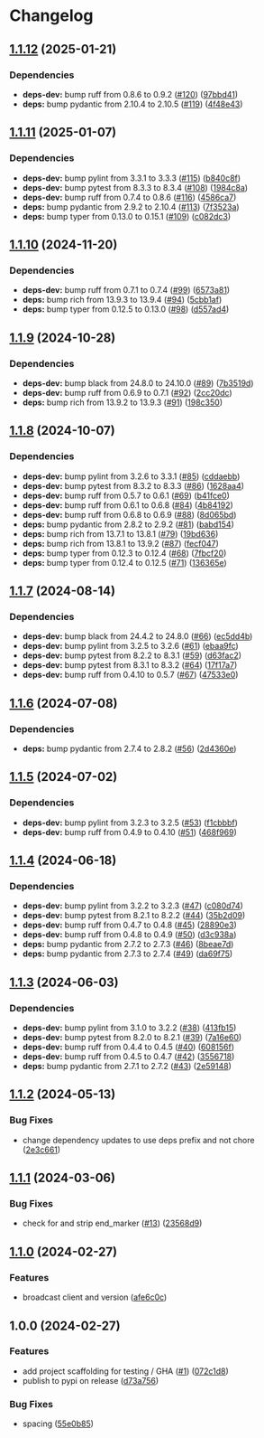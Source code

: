 # Changelog

## [1.1.12](https://github.com/marcoceppi/ibroadcast-dl/compare/v1.1.11...v1.1.12) (2025-01-21)


### Dependencies

* **deps-dev:** bump ruff from 0.8.6 to 0.9.2 ([#120](https://github.com/marcoceppi/ibroadcast-dl/issues/120)) ([97bbd41](https://github.com/marcoceppi/ibroadcast-dl/commit/97bbd415affd3947d8338631444778dad14f8192))
* **deps:** bump pydantic from 2.10.4 to 2.10.5 ([#119](https://github.com/marcoceppi/ibroadcast-dl/issues/119)) ([4f48e43](https://github.com/marcoceppi/ibroadcast-dl/commit/4f48e4318b6140d7c24e5129f45cc685485ae3a0))

## [1.1.11](https://github.com/marcoceppi/ibroadcast-dl/compare/v1.1.10...v1.1.11) (2025-01-07)


### Dependencies

* **deps-dev:** bump pylint from 3.3.1 to 3.3.3 ([#115](https://github.com/marcoceppi/ibroadcast-dl/issues/115)) ([b840c8f](https://github.com/marcoceppi/ibroadcast-dl/commit/b840c8fd380622181b0fbd0e206d2071056e1607))
* **deps-dev:** bump pytest from 8.3.3 to 8.3.4 ([#108](https://github.com/marcoceppi/ibroadcast-dl/issues/108)) ([1984c8a](https://github.com/marcoceppi/ibroadcast-dl/commit/1984c8a1238e667c1d7c0980560ec641b71c126e))
* **deps-dev:** bump ruff from 0.7.4 to 0.8.6 ([#116](https://github.com/marcoceppi/ibroadcast-dl/issues/116)) ([4586ca7](https://github.com/marcoceppi/ibroadcast-dl/commit/4586ca787db20be47b131c9425770d45e7650016))
* **deps:** bump pydantic from 2.9.2 to 2.10.4 ([#113](https://github.com/marcoceppi/ibroadcast-dl/issues/113)) ([7f3523a](https://github.com/marcoceppi/ibroadcast-dl/commit/7f3523a96d86d6a2de3aa35ba76441ba6cc7f5cc))
* **deps:** bump typer from 0.13.0 to 0.15.1 ([#109](https://github.com/marcoceppi/ibroadcast-dl/issues/109)) ([c082dc3](https://github.com/marcoceppi/ibroadcast-dl/commit/c082dc3a63a7c5f951af63ac9bb4cf058dcd5355))

## [1.1.10](https://github.com/marcoceppi/ibroadcast-dl/compare/v1.1.9...v1.1.10) (2024-11-20)


### Dependencies

* **deps-dev:** bump ruff from 0.7.1 to 0.7.4 ([#99](https://github.com/marcoceppi/ibroadcast-dl/issues/99)) ([6573a81](https://github.com/marcoceppi/ibroadcast-dl/commit/6573a81da0d04e376013f88fb3a69d6b6b13dd42))
* **deps:** bump rich from 13.9.3 to 13.9.4 ([#94](https://github.com/marcoceppi/ibroadcast-dl/issues/94)) ([5cbb1af](https://github.com/marcoceppi/ibroadcast-dl/commit/5cbb1af84c58a7ba6b88dc4a78cb2ff98e4c9e37))
* **deps:** bump typer from 0.12.5 to 0.13.0 ([#98](https://github.com/marcoceppi/ibroadcast-dl/issues/98)) ([d557ad4](https://github.com/marcoceppi/ibroadcast-dl/commit/d557ad41991730ddaf5e82b53f2e1ddc354d4d1e))

## [1.1.9](https://github.com/marcoceppi/ibroadcast-dl/compare/v1.1.8...v1.1.9) (2024-10-28)


### Dependencies

* **deps-dev:** bump black from 24.8.0 to 24.10.0 ([#89](https://github.com/marcoceppi/ibroadcast-dl/issues/89)) ([7b3519d](https://github.com/marcoceppi/ibroadcast-dl/commit/7b3519de8cdf1b9895e3dae0da8eb4ee054a74d8))
* **deps-dev:** bump ruff from 0.6.9 to 0.7.1 ([#92](https://github.com/marcoceppi/ibroadcast-dl/issues/92)) ([2cc20dc](https://github.com/marcoceppi/ibroadcast-dl/commit/2cc20dcc0d9b4ebbefabd4d75c7d92ad5d5e0e57))
* **deps:** bump rich from 13.9.2 to 13.9.3 ([#91](https://github.com/marcoceppi/ibroadcast-dl/issues/91)) ([198c350](https://github.com/marcoceppi/ibroadcast-dl/commit/198c350603d150b64daebd13d8bdc05435675c1d))

## [1.1.8](https://github.com/marcoceppi/ibroadcast-dl/compare/v1.1.7...v1.1.8) (2024-10-07)


### Dependencies

* **deps-dev:** bump pylint from 3.2.6 to 3.3.1 ([#85](https://github.com/marcoceppi/ibroadcast-dl/issues/85)) ([cddaebb](https://github.com/marcoceppi/ibroadcast-dl/commit/cddaebbab9e64130c32a7e3ff7b2ea631dc56112))
* **deps-dev:** bump pytest from 8.3.2 to 8.3.3 ([#86](https://github.com/marcoceppi/ibroadcast-dl/issues/86)) ([1628aa4](https://github.com/marcoceppi/ibroadcast-dl/commit/1628aa4566c458f3d2abffa1fe6f1eef2a5e6ce7))
* **deps-dev:** bump ruff from 0.5.7 to 0.6.1 ([#69](https://github.com/marcoceppi/ibroadcast-dl/issues/69)) ([b41fce0](https://github.com/marcoceppi/ibroadcast-dl/commit/b41fce0c30f4ec9c83e99e7f4fe27f5999bb1a12))
* **deps-dev:** bump ruff from 0.6.1 to 0.6.8 ([#84](https://github.com/marcoceppi/ibroadcast-dl/issues/84)) ([4b84192](https://github.com/marcoceppi/ibroadcast-dl/commit/4b841921fd5a65b4677ffccc1f66b4838d949208))
* **deps-dev:** bump ruff from 0.6.8 to 0.6.9 ([#88](https://github.com/marcoceppi/ibroadcast-dl/issues/88)) ([8d065bd](https://github.com/marcoceppi/ibroadcast-dl/commit/8d065bd9a34022b82e3ba4bcbcc8e14c438228ec))
* **deps:** bump pydantic from 2.8.2 to 2.9.2 ([#81](https://github.com/marcoceppi/ibroadcast-dl/issues/81)) ([babd154](https://github.com/marcoceppi/ibroadcast-dl/commit/babd154de70c2d1e0b8a397d820ba9367d63ac75))
* **deps:** bump rich from 13.7.1 to 13.8.1 ([#79](https://github.com/marcoceppi/ibroadcast-dl/issues/79)) ([19bd636](https://github.com/marcoceppi/ibroadcast-dl/commit/19bd636052e044a58204dca95e2f22561031155f))
* **deps:** bump rich from 13.8.1 to 13.9.2 ([#87](https://github.com/marcoceppi/ibroadcast-dl/issues/87)) ([fecf047](https://github.com/marcoceppi/ibroadcast-dl/commit/fecf047e2356c0eabc94d54840121b6d373ddc1f))
* **deps:** bump typer from 0.12.3 to 0.12.4 ([#68](https://github.com/marcoceppi/ibroadcast-dl/issues/68)) ([7fbcf20](https://github.com/marcoceppi/ibroadcast-dl/commit/7fbcf20cbba0bb446ec6fc77502942485ed7835f))
* **deps:** bump typer from 0.12.4 to 0.12.5 ([#71](https://github.com/marcoceppi/ibroadcast-dl/issues/71)) ([136365e](https://github.com/marcoceppi/ibroadcast-dl/commit/136365efddf7404a14994cc79ccc4c64b36cfe8e))

## [1.1.7](https://github.com/marcoceppi/ibroadcast-dl/compare/v1.1.6...v1.1.7) (2024-08-14)


### Dependencies

* **deps-dev:** bump black from 24.4.2 to 24.8.0 ([#66](https://github.com/marcoceppi/ibroadcast-dl/issues/66)) ([ec5dd4b](https://github.com/marcoceppi/ibroadcast-dl/commit/ec5dd4b521b5c9032c027a6953c6b63b0fb16769))
* **deps-dev:** bump pylint from 3.2.5 to 3.2.6 ([#61](https://github.com/marcoceppi/ibroadcast-dl/issues/61)) ([ebaa9fc](https://github.com/marcoceppi/ibroadcast-dl/commit/ebaa9fc9c244555d495421ee03b4d108f5dedec2))
* **deps-dev:** bump pytest from 8.2.2 to 8.3.1 ([#59](https://github.com/marcoceppi/ibroadcast-dl/issues/59)) ([d63fac2](https://github.com/marcoceppi/ibroadcast-dl/commit/d63fac2458f7fe49f349b86a34c194407041c843))
* **deps-dev:** bump pytest from 8.3.1 to 8.3.2 ([#64](https://github.com/marcoceppi/ibroadcast-dl/issues/64)) ([17f17a7](https://github.com/marcoceppi/ibroadcast-dl/commit/17f17a7bff1ebed0a6cb5c6b5462dd475a834396))
* **deps-dev:** bump ruff from 0.4.10 to 0.5.7 ([#67](https://github.com/marcoceppi/ibroadcast-dl/issues/67)) ([47533e0](https://github.com/marcoceppi/ibroadcast-dl/commit/47533e0c60aca8eee43c816126bd03001f529b00))

## [1.1.6](https://github.com/marcoceppi/ibroadcast-dl/compare/v1.1.5...v1.1.6) (2024-07-08)


### Dependencies

* **deps:** bump pydantic from 2.7.4 to 2.8.2 ([#56](https://github.com/marcoceppi/ibroadcast-dl/issues/56)) ([2d4360e](https://github.com/marcoceppi/ibroadcast-dl/commit/2d4360eb25daec495eb1be01b64bdd1c9d4b3685))

## [1.1.5](https://github.com/marcoceppi/ibroadcast-dl/compare/v1.1.4...v1.1.5) (2024-07-02)


### Dependencies

* **deps-dev:** bump pylint from 3.2.3 to 3.2.5 ([#53](https://github.com/marcoceppi/ibroadcast-dl/issues/53)) ([f1cbbbf](https://github.com/marcoceppi/ibroadcast-dl/commit/f1cbbbf9bbdbdddcc1b399ec4f5521c409cbc2e7))
* **deps-dev:** bump ruff from 0.4.9 to 0.4.10 ([#51](https://github.com/marcoceppi/ibroadcast-dl/issues/51)) ([468f969](https://github.com/marcoceppi/ibroadcast-dl/commit/468f969ca0fe42de3eb959f90365dd9a631c6ab2))

## [1.1.4](https://github.com/marcoceppi/ibroadcast-dl/compare/v1.1.3...v1.1.4) (2024-06-18)


### Dependencies

* **deps-dev:** bump pylint from 3.2.2 to 3.2.3 ([#47](https://github.com/marcoceppi/ibroadcast-dl/issues/47)) ([c080d74](https://github.com/marcoceppi/ibroadcast-dl/commit/c080d74a9bd9db9a56005168be1e0cc72dfabd5f))
* **deps-dev:** bump pytest from 8.2.1 to 8.2.2 ([#44](https://github.com/marcoceppi/ibroadcast-dl/issues/44)) ([35b2d09](https://github.com/marcoceppi/ibroadcast-dl/commit/35b2d090cf965030dfc6253357e30d16b449527e))
* **deps-dev:** bump ruff from 0.4.7 to 0.4.8 ([#45](https://github.com/marcoceppi/ibroadcast-dl/issues/45)) ([28890e3](https://github.com/marcoceppi/ibroadcast-dl/commit/28890e3b9633de8fd68f6b2c0fe95846f322c966))
* **deps-dev:** bump ruff from 0.4.8 to 0.4.9 ([#50](https://github.com/marcoceppi/ibroadcast-dl/issues/50)) ([d3c938a](https://github.com/marcoceppi/ibroadcast-dl/commit/d3c938ac911ddfef46635c446ab1c551b81e3579))
* **deps:** bump pydantic from 2.7.2 to 2.7.3 ([#46](https://github.com/marcoceppi/ibroadcast-dl/issues/46)) ([8beae7d](https://github.com/marcoceppi/ibroadcast-dl/commit/8beae7d6551ce77174ad57ed58ab4e70ec81825b))
* **deps:** bump pydantic from 2.7.3 to 2.7.4 ([#49](https://github.com/marcoceppi/ibroadcast-dl/issues/49)) ([da69f75](https://github.com/marcoceppi/ibroadcast-dl/commit/da69f75591094ed147afe0e537ea248fb4129a85))

## [1.1.3](https://github.com/marcoceppi/ibroadcast-dl/compare/v1.1.2...v1.1.3) (2024-06-03)


### Dependencies

* **deps-dev:** bump pylint from 3.1.0 to 3.2.2 ([#38](https://github.com/marcoceppi/ibroadcast-dl/issues/38)) ([413fb15](https://github.com/marcoceppi/ibroadcast-dl/commit/413fb15cbffcd96f52bccf3806242ed8cc699450))
* **deps-dev:** bump pytest from 8.2.0 to 8.2.1 ([#39](https://github.com/marcoceppi/ibroadcast-dl/issues/39)) ([7a16e60](https://github.com/marcoceppi/ibroadcast-dl/commit/7a16e606cd5c876165293ed292d27bcdf6879e07))
* **deps-dev:** bump ruff from 0.4.4 to 0.4.5 ([#40](https://github.com/marcoceppi/ibroadcast-dl/issues/40)) ([608156f](https://github.com/marcoceppi/ibroadcast-dl/commit/608156fe2c33d695f5891436c0d7ad4e72777713))
* **deps-dev:** bump ruff from 0.4.5 to 0.4.7 ([#42](https://github.com/marcoceppi/ibroadcast-dl/issues/42)) ([3556718](https://github.com/marcoceppi/ibroadcast-dl/commit/3556718e0cf5f243144ee1875862d37f7263b7c1))
* **deps:** bump pydantic from 2.7.1 to 2.7.2 ([#43](https://github.com/marcoceppi/ibroadcast-dl/issues/43)) ([2e59148](https://github.com/marcoceppi/ibroadcast-dl/commit/2e5914876984e399860fbbe9c74c86ba9af3f425))

## [1.1.2](https://github.com/marcoceppi/ibroadcast-dl/compare/v1.1.1...v1.1.2) (2024-05-13)


### Bug Fixes

* change dependency updates to use deps prefix and not chore ([2e3c661](https://github.com/marcoceppi/ibroadcast-dl/commit/2e3c661254d8181b2e6d9b956cf77b7a000fb713))

## [1.1.1](https://github.com/marcoceppi/ibroadcast-dl/compare/v1.1.0...v1.1.1) (2024-03-06)


### Bug Fixes

* check for and strip end_marker ([#13](https://github.com/marcoceppi/ibroadcast-dl/issues/13)) ([23568d9](https://github.com/marcoceppi/ibroadcast-dl/commit/23568d9e5f03acc73fff03cc9d8dea033f2fb94a))

## [1.1.0](https://github.com/marcoceppi/ibroadcast-dl/compare/v1.0.0...v1.1.0) (2024-02-27)


### Features

* broadcast client and version ([afe6c0c](https://github.com/marcoceppi/ibroadcast-dl/commit/afe6c0c97911d259265f789309a314fee4888b8b))

## 1.0.0 (2024-02-27)


### Features

* add project scaffolding for testing / GHA ([#1](https://github.com/marcoceppi/ibroadcast-dl/issues/1)) ([072c1d8](https://github.com/marcoceppi/ibroadcast-dl/commit/072c1d8ae0c62ed41fad173bc70c5a93b17f4fd8))
* publish to pypi on release ([d73a756](https://github.com/marcoceppi/ibroadcast-dl/commit/d73a75624e33119153570a13c629742591459337))


### Bug Fixes

* spacing ([55e0b85](https://github.com/marcoceppi/ibroadcast-dl/commit/55e0b8507779dcc59f627ad4ea8259a469cb52b3))
